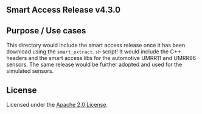 ## Smart Access Release v4.3.0

## Purpose / Use cases
This directory would include the smart access release once it has been download using the `smart_extract.sh` script!
It would include the C++ headers and the smart access libs for the automotive UMRR11 and UMRR96 sensors.
The same release would be further adopted and used for the simulated sensors.

## License
Licensed under the [Apache 2.0 License](LICENSE).
